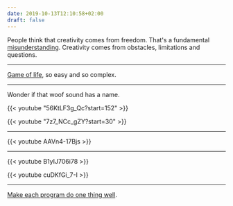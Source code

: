 ```yaml
---
date: 2019-10-13T12:10:58+02:00
draft: false
---
```


People think that creativity comes from freedom. That's a fundamental [misunderstanding](https://yle.fi/aihe/artikkeli/2018/10/01/theres-no-more-me-the-history-and-love-story-behind-john-frusciantes-niandra). Creativity comes from obstacles, limitations and questions.

---

[Game of life](https://en.wikipedia.org/wiki/Conway's_Game_of_Life), so easy and so complex.

---

Wonder if that woof sound has a name.

{{< youtube "56KtLF3g_Qc?start=152" >}}

{{< youtube "7z7_NCc_gZY?start=30" >}}

---

{{< youtube AAVn4-17Bjs >}}

---

{{< youtube B1yIJ706i78 >}}

{{< youtube cuDKfGi_7-I >}}

---

[Make each program do one thing well](https://homepage.cs.uri.edu/~thenry/resources/unix_art/ch01s06.html).

